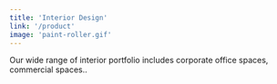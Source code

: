 ```yaml
---
title: 'Interior Design'
link: '/product'
image: 'paint-roller.gif'
---
```


Our wide range of interior portfolio includes corporate office spaces, commercial spaces..
